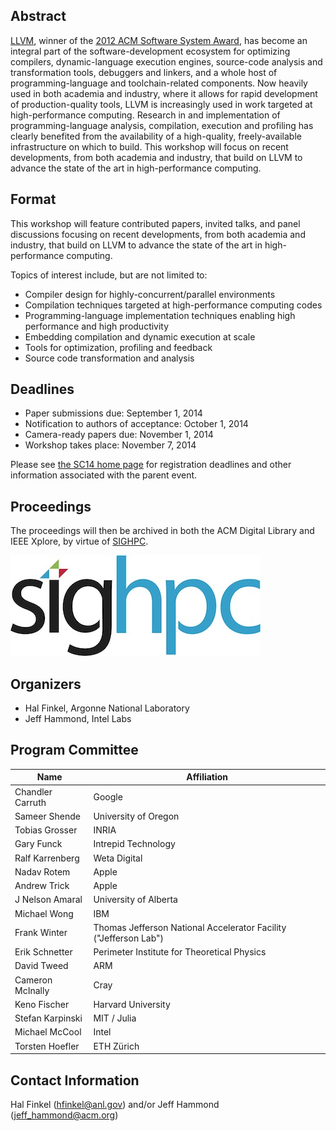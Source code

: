 ## Abstract
[LLVM](http://llvm.org/), winner of the [2012 ACM Software System Award](http://awards.acm.org/software_system/), has become an integral part of the software-development ecosystem for optimizing compilers, dynamic-language execution engines, source-code analysis and transformation tools, debuggers and linkers, and a whole host of programming-language and toolchain-related components. Now heavily used in both academia and industry, where it allows for rapid development of production-quality tools, LLVM is increasingly used in work targeted at high-performance computing. Research in and implementation of programming-language analysis, compilation, execution and profiling has clearly benefited from the availability of a high-quality, freely-available infrastructure on which to build. This workshop will focus on recent developments, from both academia and industry, that build on LLVM to advance the state of the art in high-performance computing.

## Format
This workshop will feature contributed papers, invited talks, and panel discussions focusing on recent developments, from both academia and industry, that build on LLVM to advance the state of the art in high-performance computing.

Topics of interest include, but are not limited to: 
* Compiler design for highly-concurrent/parallel environments
* Compilation techniques targeted at high-performance computing codes
* Programming-language implementation techniques enabling high performance and high productivity
* Embedding compilation and dynamic execution at scale
* Tools for optimization, profiling and feedback
* Source code transformation and analysis

## Deadlines
* Paper submissions due: September 1, 2014 
* Notification to authors of acceptance: October 1, 2014 
* Camera-ready papers due: November 1, 2014 
* Workshop takes place: November 7, 2014

Please see [the SC14 home page](http://sc14.supercomputing.org/) for registration deadlines and other information associated with the parent event.

## Proceedings 

The proceedings will then be archived in both the ACM Digital Library and IEEE Xplore, by virtue of [SIGHPC](http://www.sighpc.org/events/collaboration/scworkshops).

![SIGHPC Logo](https://raw.githubusercontent.com/LLVM-HPC-Workshop/LLVM-HPC-Workshop.github.io/master/images/sighpc_logo_72dpi.jpg)

## Organizers
* Hal Finkel, Argonne National Laboratory
* Jeff Hammond, Intel Labs

## Program Committee
|Name|Affiliation|
|----|-----------|
|Chandler Carruth|Google|
|Sameer Shende|University of Oregon|
|Tobias Grosser|INRIA|
|Gary Funck|Intrepid Technology|
|Ralf Karrenberg|Weta Digital|
|Nadav Rotem|Apple|
|Andrew Trick|Apple|
|J Nelson Amaral|University of Alberta|
|Michael Wong|IBM|
|Frank Winter|Thomas Jefferson National Accelerator Facility ("Jefferson Lab")|
|Erik Schnetter|Perimeter Institute for Theoretical Physics|
|David Tweed|ARM|
|Cameron McInally|Cray|
|Keno Fischer|Harvard University|
|Stefan Karpinski|MIT / Julia|
|Michael McCool|Intel|
|Torsten Hoefler|ETH Zürich|

## Contact Information
Hal Finkel (hfinkel@anl.gov) and/or Jeff Hammond (jeff_hammond@acm.org)
